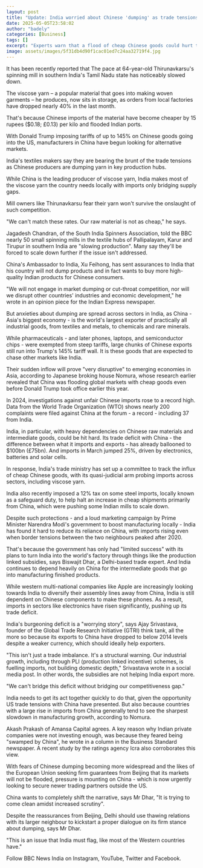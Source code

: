 ```yaml
---
layout: post
title: "Update: India worried about Chinese 'dumping' as trade tensions with Trump escalate"
date: 2025-05-05T23:58:02
author: "badely"
categories: [Business]
tags: []
excerpt: "Experts warn that a flood of cheap Chinese goods could hurt the competitiveness of Indian exports."
image: assets/images/5f31db4d90f1cac01ed7c24aa32719f4.jpg
---
```


It has been recently reported that The pace at 64-year-old Thirunavkarsu's spinning mill in southern India's Tamil Nadu state has noticeably slowed down. 

The viscose yarn – a popular material that goes into making woven garments – he produces, now sits in storage, as orders from local factories have dropped nearly 40% in the last month.

That's because Chinese imports of the material have become cheaper by 15 rupees ($0.18; £0.13) per kilo and flooded Indian ports.

With Donald Trump imposing tariffs of up to 145% on Chinese goods going into the US, manufacturers in China have begun looking for alternative markets.

India's textiles makers say they are bearing the brunt of the trade tensions as Chinese producers are dumping yarn in key production hubs.

While China is the leading producer of viscose yarn, India makes most of the viscose yarn the country needs locally with imports only bridging supply gaps.

Mill owners like Thirunavkarsu fear their yarn won't survive the onslaught of such competition.

"We can't match these rates. Our raw material is not as cheap," he says.

Jagadesh Chandran, of the South India Spinners Association, told the BBC nearly 50 small spinning mills in the textile hubs of Pallipalayam, Karur and Tirupur in southern India are "slowing production". Many say they'll be forced to scale down further if the issue isn't addressed.

China's Ambassador to India, Xu Feihong, has sent assurances to India that his country will not dump products and in fact wants to buy more high-quality Indian products for Chinese consumers.

"We will not engage in market dumping or cut-throat competition, nor will we disrupt other countries' industries and economic development," he wrote in an opinion piece for the Indian Express newspaper.

But anxieties about dumping are spread across sectors in India, as China - Asia's biggest economy - is the world's largest exporter of practically all industrial goods, from textiles and metals, to chemicals and rare minerals.

While pharmaceuticals - and later phones, laptops, and semiconductor chips - were exempted from steep tariffs, large chunks of Chinese exports still run into Trump's 145% tariff wall. It is these goods that are expected to chase other markets like India.

Their sudden inflow will prove "very disruptive" to emerging economies in Asia, according to Japanese broking house Nomura, whose research earlier revealed that China was flooding global markets with cheap goods even before Donald Trump took office earlier this year.

In 2024, investigations against unfair Chinese imports rose to a record high. Data from the World Trade Organization (WTO) shows nearly 200 complaints were filed against China at the forum - a record - including 37 from India.

India, in particular, with heavy dependencies on Chinese raw materials and intermediate goods, could be hit hard. Its trade deficit with China - the difference between what it imports and exports - has already ballooned to $100bn (£75bn). And imports in March jumped 25%, driven by electronics, batteries and solar cells.

In response, India's trade ministry has set up a committee to track the influx of cheap Chinese goods, with its quasi-judicial arm probing imports across sectors, including viscose yarn.

India also recently imposed a 12% tax on some steel imports, locally known as a safeguard duty, to help halt an increase in cheap shipments primarily from China, which were pushing some Indian mills to scale down.

Despite such protections - and a loud marketing campaign by Prime Minister Narendra Modi's government to boost manufacturing locally - India has found it hard to reduce its reliance on China, with imports rising even when border tensions between the two neighbours peaked after 2020. 

That's because the government has only had "limited success" with its plans to turn India into the world's factory through things like the production linked subsidies, says Biswajit Dhar, a Delhi-based trade expert. And India continues to depend heavily on China for the intermediate goods that go into manufacturing finished products. 

While western multi-national companies like Apple are increasingly looking towards India to diversify their assembly lines away from China, India is still dependent on Chinese components to make these phones. As a result, imports in sectors like electronics have risen significantly, pushing up its trade deficit.

India's burgeoning deficit is a "worrying story", says Ajay Srivastava, founder of the Global Trade Research Initiative (GTRI) think tank, all the more so because its exports to China have dropped to below 2014 levels despite a weaker currency, which should ideally help exporters.

"This isn't just a trade imbalance. It's a structural warning. Our industrial growth, including through PLI (production linked incentive) schemes, is fuelling imports, not building domestic depth," Srivastava wrote in a social media post. In other words, the subsidies are not helping India export more. 

"We can't bridge this deficit without bridging our competitiveness gap."

India needs to get its act together quickly to do that, given the opportunity US trade tensions with China have presented. But also because countries with a large rise in imports from China generally tend to see the sharpest slowdown in manufacturing growth, according to Nomura.

Akash Prakash of Amansa Capital agrees. A key reason why Indian private companies were not investing enough, was because they feared being "swamped by China", he wrote in a column in the Business Standard newspaper. A recent study by the ratings agency Icra also corroborates this view. 

With fears of Chinese dumping becoming more widespread and the likes of the European Union seeking firm guarantees from Beijing that its markets will not be flooded, pressure is mounting on China - which is now urgently looking to secure newer trading partners outside the US.

China wants to completely shift the narrative, says Mr Dhar, "It is trying to come clean amidst increased scrutiny".

Despite the reassurances from Beijing, Delhi should use thawing relations with its larger neighbour to kickstart a proper dialogue on its firm stance about dumping, says Mr Dhar.

"This is an issue that India must flag, like most of the Western countries have."

Follow BBC News India on Instagram, YouTube, Twitter and Facebook.

